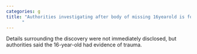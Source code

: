 ```yaml
---
categories: g
title: "Authorities investigating after body of missing 16yearold is found in N Harris County
      "
---
```

Details surrounding the discovery were not immediately disclosed, but authorities said the 16-year-old had evidence of trauma.
      
